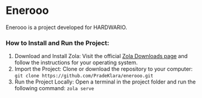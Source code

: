 # Enerooo

Enerooo is a project developed for HARDWARIO.

### How to Install and Run the Project:

1. Download and Install Zola: Visit the official [Zola Downloads page](https://www.getzola.org/documentation/templates/overview/) and follow the instructions for your operating system.
2. Import the Project: Clone or download the repository to your computer: `git clone https://github.com/PradeKlara/enerooo.git`
3. Run the Project Locally: Open a terminal in the project folder and run the following command: `zola serve`

